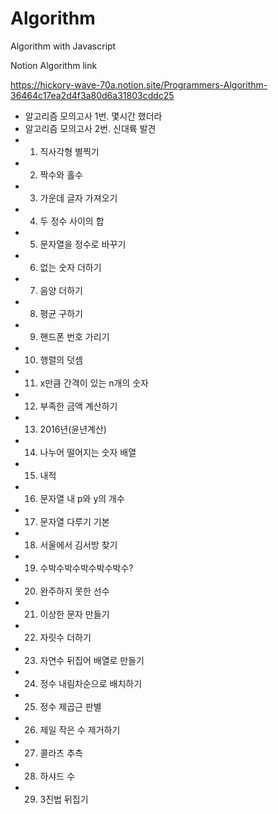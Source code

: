 # Algorithm
Algorithm with Javascript

Notion Algorithm link 


<https://hickory-wave-70a.notion.site/Programmers-Algorithm-36464c17ea2d4f3a80d6a31803cddc25>

* 알고리즘 모의고사 1번. 몇시간 했더라
* 알고리즘 모의고사 2번. 신대륙 발견
* 1. 직사각형 별찍기
* 2. 짝수와 홀수
* 3. 가운데 글자 가져오기
* 4. 두 정수 사이의 합
* 5. 문자열을 정수로 바꾸기
* 6. 없는 숫자 더하기
* 7. 음양 더하기
* 8. 평균 구하기
* 9. 핸드폰 번호 가리기
* 10. 행렬의 덧셈
* 11. x만큼 간격이 있는  n개의 숫자
* 12. 부족한 금액 계산하기
* 13. 2016년(윤년계산)
* 14. 나누어 떨어지는 숫자 배열
* 15. 내적
* 16. 문자열 내 p와 y의 개수
* 17. 문자열 다루기 기본
* 18. 서울에서 김서방 찾기
* 19. 수박수박수박수박수박수?
* 20. 완주하지 못한 선수
* 21. 이상한 문자 만들기
* 22. 자릿수 더하기
* 23. 자연수 뒤집어 배열로 만들기
* 24. 정수 내림차순으로 배치하기
* 25. 정수 제곱근 판별
* 26. 제일 작은 수 제거하기
* 27. 콜라츠 추측
* 28. 하샤드 수
* 29. 3진법 뒤집기
